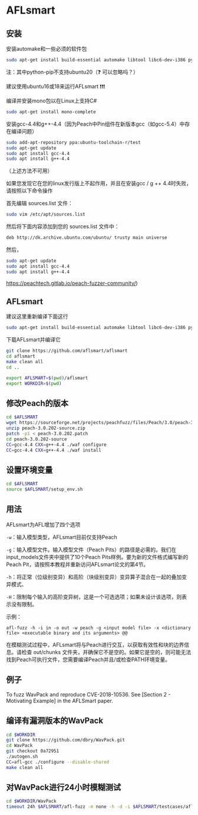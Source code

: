 # AFLsmart

## 安装

安装automake和一些必须的软件包

```bash
sudo apt-get install build-essential automake libtool libc6-dev-i386 python-pip g++-multilib
```

注：其中python-pip不支持ubuntu20（:question: 可以忽略吗？）

建议使用ubuntu16或18来运行AFLsmart :exclamation::exclamation::exclamation:

编译并安装mono包以在Linux上支持C#

```bash
sudo apt-get install mono-complete
```

安装gcc-4.4和g++-4.4（因为Peach中Pin组件在新版本gcc（如gcc-5.4）中存在编译问题）

```bash
sudo add-apt-repository ppa:ubuntu-toolchain-r/test
sudo apt-get update
sudo apt install gcc-4.4
sudo apt install g++-4.4
```

（上述方法不可用）

如果您发现它在您的linux发行版上不起作用，并且在安装gcc / g ++ 4.4时失败，请按照以下命令操作

首先编辑 sources.list 文件：

```bash
sudo vim /etc/apt/sources.list
```

然后将下面内容添加到您的 sources.list 文件中：

```bash
deb http://dk.archive.ubuntu.com/ubuntu/ trusty main universe
```

然后，

```bash
sudo apt-get update
sudo apt install gcc-4.4
sudo apt install g++-4.4
```

https://peachtech.gitlab.io/peach-fuzzer-community/)

## AFLsmart

建议这里重新编译下面这行

```bash
sudo apt-get install build-essential automake libtool libc6-dev-i386 python-pip g++-multilib
```

下载AFLsmart并编译它

```bash
git clone https://github.com/aflsmart/aflsmart
cd aflsmart
make clean all
cd ..

export AFLSMART=$(pwd)/aflsmart
export WORKDIR=$(pwd)
```

## 修改Peach的版本

```bash
cd $AFLSMART
wget https://sourceforge.net/projects/peachfuzz/files/Peach/3.0/peach-3.0.202-source.zip
unzip peach-3.0.202-source.zip
patch -p1 < peach-3.0.202.patch
cd peach-3.0.202-source
CC=gcc-4.4 CXX=g++-4.4 ./waf configure
CC=gcc-4.4 CXX=g++-4.4 ./waf install
```

## 设置环境变量

```bash
cd $AFLSMART
source $AFLSMART/setup_env.sh
```

## 用法

AFLsmart为AFL增加了四个选项

`-w`：输入模型类型，AFLsmart目前仅支持Peach

`-g`：输入模型文件。输入模型文件（Peach Pits）的路径是必需的。我们在input_models文件夹中提供了10个Peach Pits样例。要为新的文件格式编写新的Peach Pit，请按照本教程并重新访问AFLsmart论文的第4节。

`-h`：将正常（位级别变异）和高阶（块级别变异）变异算子混合在一起的叠加变异模式、

`-H`：限制每个输入的高阶变异树，这是一个可选选项；如果未设计该选项，则表示没有限制。

示例：

```shell
afl-fuzz -h -i in -o out -w peach -g <input model file> -x <dictionary file> <executable binary and its arguments> @@
```

在模糊测试过程中，AFLsmart将与Peach进行交互，以获取有效性和块的边界信息。请检查 out/chunks 文件夹，并确保它不是空的。如果它是空的，则可能无法找到Peach可执行文件，您需要编译Peach并且/或检查PATH环境变量。

## 例子

To fuzz WavPack and reproduce CVE-2018-10536. See [Section 2 - Motivating Example] in the AFLSmart paper.

## 编译有漏洞版本的WavPack

```bash
cd $WORKDIR
git clone https://github.com/dbry/WavPack.git
cd WavPack
git checkout 0a72951
./autogen.sh
CC=afl-gcc ./configure --disable-shared
make clean all
```

## 对WavPack进行24小时模糊测试

```bash
cd $WORKDIR/WavPack
timeout 24h $AFLSMART/afl-fuzz -m none -h -d -i $AFLSMART/testcases/aflsmart/wav -o out -w peach -g $AFLSMART/input_models/wav.xml -x $AFLSMART/dictionaries/wav.dict -e wav -- ./cli/wavpack -y @@ -o out
```

